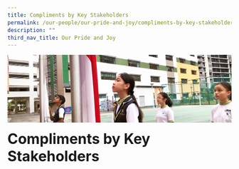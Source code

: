 ```yaml
---
title: Compliments by Key Stakeholders
permalink: /our-people/our-pride-and-joy/compliments-by-key-stakeholders
description: ""
third_nav_title: Our Pride and Joy
---
```

![](/images/sub-banner.jpg)

**<font size=6>Compliments by Key Stakeholders</font>**

